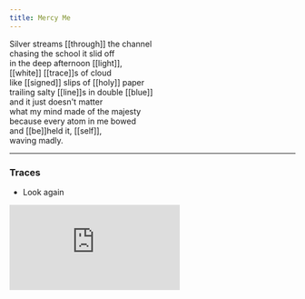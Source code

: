 ```yaml
---
title: Mercy Me
---
```


Silver streams [[through]] the channel  
chasing the school it slid off  
in the deep afternoon [[light]],  
[[white]] [[trace]]s of cloud  
like [[signed]] slips of [[holy]] paper  
trailing salty [[line]]s in double [[blue]]  
and it just doesn't matter  
what my mind made of the majesty  
because every atom in me bowed  
and [[be]]held it, [[self]],  
waving madly.  

---

### Traces

* Look again

<iframe class="video" src="https://www.youtube-nocookie.com/embed/n6oSeODGmoQ" frameborder="0" allow="accelerometer; autoplay; encrypted-media; gyroscope; picture-in-picture" allowfullscreen></iframe>